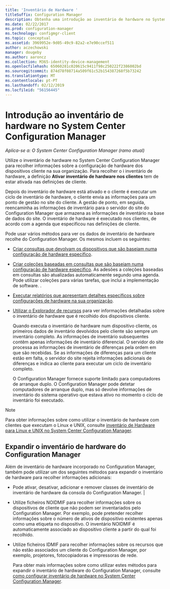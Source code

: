 ```yaml
---
title: 'Inventário de Hardware '
titleSuffix: Configuration Manager
description: Obtenha uma introdução ao inventário de hardware no System Center Configuration Manager.
ms.date: 02/22/2017
ms.prod: configuration-manager
ms.technology: configmgr-client
ms.topic: conceptual
ms.assetid: 3969952e-9d05-49c9-82a2-e7e90ccef511
author: aczechowski
manager: dougeby
ms.author: aaroncz
ms.collection: M365-identity-device-management
ms.openlocfilehash: 65060281c020615c9411f98c250222f2386002bd
ms.sourcegitcommit: 874d78f08714a509f61c52b154387268f5b73242
ms.translationtype: MT
ms.contentlocale: pt-PT
ms.lasthandoff: 02/12/2019
ms.locfileid: "56156445"
---
```

# <a name="introduction-to-hardware-inventory-in-system-center-configuration-manager"></a>Introdução ao inventário de hardware no System Center Configuration Manager

*Aplica-se a: O System Center Configuration Manager (ramo atual)*

Utilize o inventário de hardware no System Center Configuration Manager para recolher informações sobre a configuração de hardware dos dispositivos cliente na sua organização. Para recolher o i inventário de hardware, a definição **Ativar inventário de hardware nos clientes** tem de estar ativada nas definições de cliente.  

 Depois do inventário de hardware está ativado e o cliente é executar um ciclo de inventário de hardware, o cliente envia as informações para um ponto de gestão no site do cliente. A gestão de ponto, em seguida, reencaminha as informações de inventário para o servidor do site do Configuration Manager que armazena as informações de inventário na base de dados do site. O inventário de hardware é executado nos clientes, de acordo com a agenda que especificou nas definições de cliente.  

 Pode usar vários métodos para ver os dados de inventário de hardware recolhe do Configuration Manager. Os mesmos incluem os seguintes:  

- [Criar consultas que devolvam os dispositivos que são baseiam numa configuração de hardware específico](../../../../core/servers/manage/queries-technical-reference.md).  

- [Criar coleções baseadas em consultas que são baseiam numa configuração de hardware específico](../../../../core/clients/manage/collections/introduction-to-collections.md). As adesões a coleções baseadas em consultas são atualizadas automaticamente segundo uma agenda. Pode utilizar coleções para várias tarefas, que inclui a implementação de software. .  

- [Executar relatórios que apresentam detalhes específicos sobre configurações de hardware na sua organização](../../../../core/servers/manage/reporting.md).   

- [Utilizar o Explorador de recursos](../../../../core/clients/manage/inventory/use-resource-explorer-to-view-hardware-inventory.md) para ver informações detalhadas sobre o inventário de hardware que é recolhido dos dispositivos cliente.   

  Quando executa o inventário de hardware num dispositivo cliente, os primeiros dados de inventário devolvidos pelo cliente são sempre um inventário completo. As informações de inventário subsequentes contêm apenas informações de inventário diferencial. O servidor do site processa as informações de inventário de diferenças pela ordem em que são recebidas. Se as informações de diferenças para um cliente estão em falta, o servidor do site rejeita informações adicionais de diferenças e indica ao cliente para executar um ciclo de inventário completo.  

  O Configuration Manager fornece suporte limitado para computadores de arranque duplo. O Configuration Manager pode detetar computadores de arranque duplo, mas só devolve informações de inventário do sistema operativo que estava ativo no momento o ciclo de inventário foi executado.  

> [!NOTE]  
>  Para obter informações sobre como utilizar o inventário de hardware com clientes que executam o Linux e UNIX, consulte [inventário de Hardware para Linux e UNIX no System Center Configuration Manager](../../../../core/clients/manage/inventory/hardware-inventory-for-linux-and-unix.md).  

## <a name="extending-configuration-manager-hardware-inventory"></a>Expandir o inventário de hardware do Configuration Manager  
 Além de inventário de hardware incorporado no Configuration Manager, também pode utilizar um dos seguintes métodos para expandir o inventário de hardware para recolher informações adicionais:  

- Pode ativar, desativar, adicionar e remover classes de inventário de inventário de hardware da consola do Configuration Manager. |  
- Utilize ficheiros NOIDMIF para recolher informações sobre os dispositivos de cliente que não podem ser inventariados pelo Configuration Manager. Por exemplo, pode pretender recolher informações sobre o número de ativos de dispositivo existentes apenas como uma etiqueta no dispositivo. O inventário NOIDMIF é automaticamente associado ao dispositivo cliente a partir do qual foi recolhido.  
- Utilize ficheiros IDMIF para recolher informações sobre os recursos que não estão associados um cliente do Configuration Manager, por exemplo, projetores, fotocopiadoras e impressoras de rede.  

  Para obter mais informações sobre como utilizar estes métodos para expandir o inventário de hardware do Configuration Manager, consulte [como configurar inventário de hardware no System Center Configuration Manager](../../../../core/clients/manage/inventory/configure-hardware-inventory.md).  
